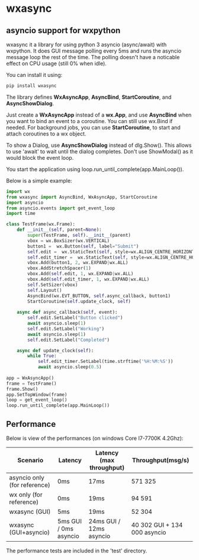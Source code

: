# wxasync
## asyncio support for wxpython

wxasync it a library for using python 3 asyncio (async/await) with wxpython.
 It does GUI message polling every 5ms and runs the asyncio message loop the rest of the time. 
 The polling doesn't have a noticable effect on CPU usage (still 0% when idle). 
 
You can install it using: 
```sh
pip install wxasync
```

The library defines **WxAsyncApp**, **AsyncBind**, **StartCoroutine**, and **AsyncShowDialog**.

Just create a **WxAsyncApp** instead of a **wx.App**, and use **AsyncBind** when you want
to bind an event to a coroutine. You can still use wx.Bind if needed.
For background jobs, you can use **StartCoroutine**, to start and attach coroutines to a wx object.

To show a Dialog, use **AsyncShowDialog** instead of dlg.Show(). This allows
to use 'await' to wait until the dialog completes. Don't use ShowModal() as it would block the event loop. 

You start the application using loop.run_until_complete(app.MainLoop()).

Below is a simple example:

```python
import wx
from wxasync import AsyncBind, WxAsyncApp, StartCoroutine
import asyncio
from asyncio.events import get_event_loop
import time

class TestFrame(wx.Frame):
    def __init__(self, parent=None):
        super(TestFrame, self).__init__(parent)
        vbox = wx.BoxSizer(wx.VERTICAL)
        button1 =  wx.Button(self, label="Submit")
        self.edit =  wx.StaticText(self, style=wx.ALIGN_CENTRE_HORIZONTAL|wx.ST_NO_AUTORESIZE)
        self.edit_timer =  wx.StaticText(self, style=wx.ALIGN_CENTRE_HORIZONTAL|wx.ST_NO_AUTORESIZE)
        vbox.Add(button1, 2, wx.EXPAND|wx.ALL)
        vbox.AddStretchSpacer(1)
        vbox.Add(self.edit, 1, wx.EXPAND|wx.ALL)
        vbox.Add(self.edit_timer, 1, wx.EXPAND|wx.ALL)
        self.SetSizer(vbox)
        self.Layout()
        AsyncBind(wx.EVT_BUTTON, self.async_callback, button1)
        StartCoroutine(self.update_clock, self)
        
    async def async_callback(self, event):
        self.edit.SetLabel("Button clicked")
        await asyncio.sleep(1)
        self.edit.SetLabel("Working")
        await asyncio.sleep(1)
        self.edit.SetLabel("Completed")

    async def update_clock(self):
        while True:
            self.edit_timer.SetLabel(time.strftime('%H:%M:%S'))
            await asyncio.sleep(0.5)
            
app = WxAsyncApp()
frame = TestFrame()
frame.Show()
app.SetTopWindow(frame)
loop = get_event_loop()
loop.run_until_complete(app.MainLoop())
```

## Performance

Below is view of the performances (on windows Core I7-7700K 4.2Ghz):

| Scenario      |Latency  |  Latency (max throughput)| Throughput(msg/s) |
| ------------- |--------------|---------------------------------|-------------|
| asyncio only (for reference)  |0ms             |17ms                               |571 325|
| wx only (for reference)       |0ms             |19ms                               |94 591|
| wxasync (GUI) | 5ms            |19ms                               |52 304|
| wxasync (GUI+asyncio)| 5ms GUI / 0ms asyncio |24ms GUI / 12ms asyncio |40 302 GUI + 134 000 asyncio|


The performance tests are included in the 'test' directory.
